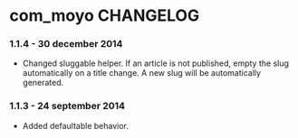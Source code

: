 # com_moyo CHANGELOG### 1.1.4 - 30 december 2014* Changed sluggable helper. If an article is not published, empty the slug automatically on a title change. A new slug will be automatically generated.### 1.1.3 - 24 september 2014* Added defaultable behavior.
